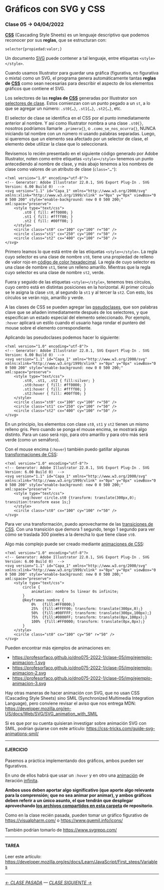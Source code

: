 # Gráficos con SVG y CSS

### Clase 05 → 04/04/2022

**[CSS](https://developer.mozilla.org/es/docs/Learn/Getting_started_with_the_web/CSS_basics)** (Cascading Style Sheets) es un lenguaje descriptivo que podemos reconocer por sus **reglas**, que se estructuran con: 

```
selector{propiedad:valor;}
```

Un documento [SVG](https://developer.mozilla.org/es/docs/Web/SVG/Tutorial) puede contener a tal lenguaje, entre etiquetas `<style></style>`.

Cuando usamos Illustrator para guardar una gráfica (figurativa, no figurativa o mixta) como un SVG, el programa genera automáticamente tantas **reglas de [CSS]((https://developer.mozilla.org/es/docs/Learn/Getting_started_with_the_web/CSS_basics))** como sean necesarias para describir el aspecto de los elementos gráficos que contiene el SVG.

Los selectores de las **reglas de [CSS]((https://developer.mozilla.org/es/docs/Learn/Getting_started_with_the_web/CSS_basics))** generadas por Illustrator son [selectores de clase](https://developer.mozilla.org/es/docs/Web/CSS/Class_selectors). Estos comienzan con un punto pegado a un `st`, a lo que se agregar un número: `.st0{…}`, `.st1{…}`, `.st2{…}`, etc.

El selector de clase se identifica en el CSS por el punto inmediatamente anterior al nombre. Y así como Illustrator nombra a una clase `.st0{}`, nosotros podríamos llamarle `.primera{}`, o `.como_se_nos_ocurra{}`, NUNCA iniciando tal nombre con un número ni usando palabras separadas. Luego, si queremos que un elemento sea afectado por un selector de clase, el elemento debe utilizar la clase que lo seleccionará.

Revisemos lo recién presentado en el siguiente código generado por Adobe Illustrator, noten como entre etiquetas `<style></style>` tenemos un punto antecediendo al nombre de clase, y más abajo tenemos a los nombres de clase como valores de un atributo de clase (`class="…"`):

```
<?xml version="1.0" encoding="utf-8"?>
<!-- Generator: Adobe Illustrator 22.0.1, SVG Export Plug-In . SVG Version: 6.00 Build 0)  -->
<svg version="1.1" id="Capa_1" xmlns="http://www.w3.org/2000/svg" xmlns:xlink="http://www.w3.org/1999/xlink" x="0px" y="0px" viewBox="0 0 500 200" style="enable-background: new 0 0 500 200;" xml:space="preserve">
    <style type="text/css">
        .st0 { fill: #ff0000; }
        .st1 { fill: #ffff00; }
        .st2 { fill: #00ff00; }
    </style>
    <circle class="st0" cx="100" cy="100" r="50" />
    <circle class="st1" cx="250" cy="100" r="50" />
    <circle class="st2" cx="400" cy="100" r="50" />
</svg>
```

Primero leamos lo que está entre de las etiquetas `<style></style>`. La regla cuyo selector es una clase de nombre `st0`, tiene una propiedad de relleno de valor rojo en [código de color hexadecimal](https://htmlcolorcodes.com/es/). La regla de cuyo selector es una clase de nombre `st1`, tiene un relleno amarillo. Mientras que la regla cuyo selector es una clase de nombre `st2`, verde.

Fuera y seguido de las etiquetas `<style></style>`, tenemos tres circulos, cuyo centro está en distintas posiciones en la horizontal. Al primer círculo se le asigna la clase `st0`, al segundo la `st1` y al tercer la `st2`. Con esto, los círculos se verán rojo, amarillo y verde. 

A las clases de CSS se pueden agregar las [pseudoclases](https://developer.mozilla.org/es/docs/Web/CSS/Pseudo-classes), que son palabras clave que se añaden inmediatamente después de los selectores, y que especifican un estado especial del elemento seleccionado. Por ejemplo, `:hover` aplicará un estilo cuando el usuario haga rondar el puntero del mouse sobre el elemento correspondiente.

Aplicando las pseudoclases podemos hacer lo siguiente:

```
<?xml version="1.0" encoding="utf-8"?>
<!-- Generator: Adobe Illustrator 22.0.1, SVG Export Plug-In . SVG Version: 6.00 Build 0)  -->
<svg version="1.1" id="Capa_1" xmlns="http://www.w3.org/2000/svg" xmlns:xlink="http://www.w3.org/1999/xlink" x="0px" y="0px" viewBox="0 0 500 200" style="enable-background: new 0 0 500 200;" xml:space="preserve">
    <style type="text/css">
        .st0, .st1, .st2 { fill:silver; }
        .st0:hover { fill: #ff0000; }
        .st1:hover { fill: #ffff00; }
        .st2:hover { fill: #00ff00; }
    </style>
    <circle class="st0" cx="100" cy="100" r="50" />
    <circle class="st1" cx="250" cy="100" r="50" />
    <circle class="st2" cx="400" cy="100" r="50" />
</svg>
```

En un principio, los elementos con clase `st0`, `st1` y `st2` tienen un mismo relleno gris. Pero cuando se ponga el mouse encima, se mostrará algo distinto. Para un caso será rojo, para otro amarillo y para otro más será verde (como un semáforo).

Con el mouse encima (`:hover`) también puedo gatillar algunas [transformaciones de CSS](https://developer.mozilla.org/es/docs/Web/CSS/transform):

```
<?xml version="1.0" encoding="utf-8"?>
<!-- Generator: Adobe Illustrator 22.0.1, SVG Export Plug-In . SVG Version: 6.00 Build 0)  -->
<svg version="1.1" id="Capa_1" xmlns="http://www.w3.org/2000/svg" xmlns:xlink="http://www.w3.org/1999/xlink" x="0px" y="0px" viewBox="0 0 500 200" style="enable-background: new 0 0 500 200;" xml:space="preserve">
    <style type="text/css">
        svg:hover circle.st0 {transform: translate(300px,0); transition:transform ease 1s;}
    </style>
    <circle class="st0" cx="100" cy="100" r="50" />
</svg>
```

Para ver una transformación, puedo aprovecharme de las [transiciones de CSS](https://developer.mozilla.org/es/docs/Web/CSS/transition). Con una transición que demora 1 segundo, tengo 1 segundo para ver cómo se traslada 300 pixeles a la derecha lo que tiene clase `st0`.

Algo más complejo puede ser creado mediante [animaciones de CSS](https://developer.mozilla.org/es/docs/Web/CSS/animation):

```
<?xml version="1.0" encoding="utf-8"?>
<!-- Generator: Adobe Illustrator 22.0.1, SVG Export Plug-In . SVG Version: 6.00 Build 0)  -->
<svg version="1.1" id="Capa_1" xmlns="http://www.w3.org/2000/svg" xmlns:xlink="http://www.w3.org/1999/xlink" x="0px" y="0px" viewBox="0 0 500 200" style="enable-background: new 0 0 500 200;" xml:space="preserve">
    <style type="text/css">
    	circle {
    		animation: nombre 5s linear 0s infinite;
    	}
    	@keyframes nombre {
    		0%   {fill:#FF0000;}
    		25%  {fill:#FFFF00; transform: translate(300px,0);}
    		50%  {fill:#00FFFF; transform: translate(300px,100px);}
    		75%  {fill:#0000FF; transform: translate(0px,100px);}
    		100%  {fill:#FF0000; transform: translate(0px,0px);}
    	}
    </style>
    <circle class="st0" cx="100" cy="50" r="50" />
</svg>
```

Pueden encontrar más ejemplos de animaciones en: 

- https://profesorfaco.github.io/dno075-2022-1/clase-05/img/ejemplo-animacion-1.svg
- https://profesorfaco.github.io/dno075-2022-1/clase-05/img/ejemplo-animacion-2.svg
- https://profesorfaco.github.io/dno075-2022-1/clase-05/img/ejemplo-animacion-3.svg

Hay otras maneras de hacer animación con SVG, que no usan CSS (Cascading Style Sheets) sino SMIL (Synchronized Multimedia Integration Language), pero conviene revisar el aviso que nos entrega MDN: https://developer.mozilla.org/en-US/docs/Web/SVG/SVG_animation_with_SMIL

Si es que por su cuenta quisieran investigar sobre animación SVG con SMIL, podrían guiarse con este artículo: https://css-tricks.com/guide-svg-animations-smil/

- - - - - - - - 

#### EJERCICIO

Pasemos a práctica implementando dos gráficos, ambos pueden ser figurativos. 

En uno de ellos habrá que usar un `:hover` y en otro una [animación](https://developer.mozilla.org/es/docs/Web/CSS/animation) de iteración [infinita](https://developer.mozilla.org/es/docs/Web/CSS/animation-iteration-count). 

**Ambos usos deben aportar algo significativo (que aporte algo relevante para la comprensión; que no sea animar por animar), y ambos gráficos deben referir a un único asunto, el que tendrán que desplegar aprovechando [los archivos compartidos en esta carpeta](https://profesorfaco.github.io/dno075-2022-1/clase-05/) de repositorio**.

Como en la clase recién pasada, pueden tomar un gráfico figurativo de https://visualpharm.com/ o https://www.guemil.info/icons/

También podrían tomarlo de https://www.svgrepo.com/

- - - - - - - - 

#### TAREA

Leer este artículo: https://developer.mozilla.org/es/docs/Learn/JavaScript/First_steps/Variables

- - - - - - - - - - 

###### [← CLASE PASADA](https://github.com/profesorfaco/dno075-2022-1/tree/main/clase-04) — [CLASE SIGUIENTE →](https://github.com/profesorfaco/dno075-2022-1/tree/main/clase-06) 

